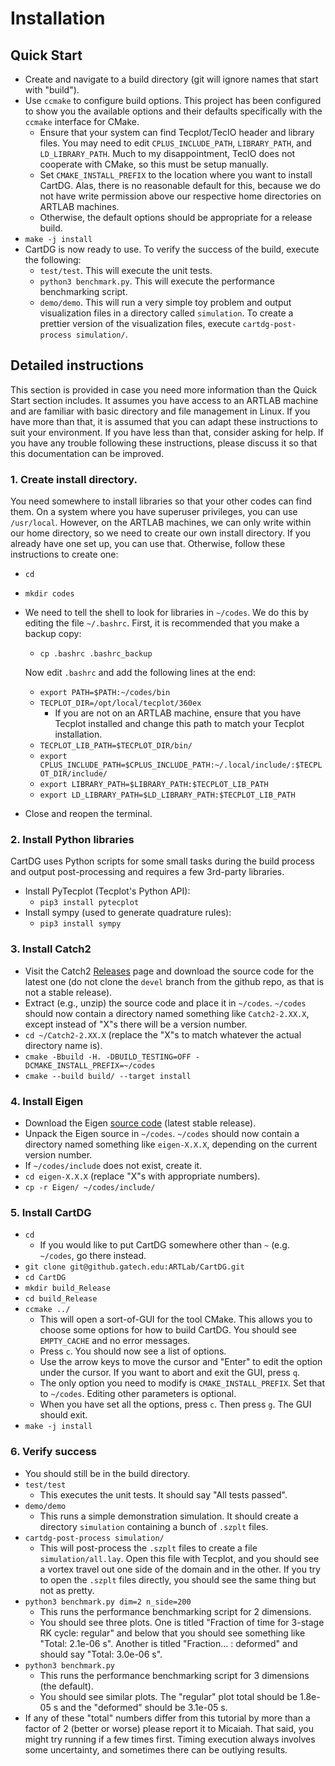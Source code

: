 # Installation

## Quick Start
* Create and navigate to a build directory (git will ignore names that start with "build").
* Use `ccmake` to configure build options. This project has been configured to show you the available options and their defaults specifically with
  the `ccmake` interface for CMake.
  * Ensure that your system can find Tecplot/TecIO header and library files. You may need to edit `CPLUS_INCLUDE_PATH`, `LIBRARY_PATH`, and `LD_LIBRARY_PATH`.
    Much to my disappointment, TecIO does not cooperate with CMake, so this must be setup manually.
  * Set `CMAKE_INSTALL_PREFIX` to the location where you want to install CartDG. Alas, there is no reasonable default for this,
    because we do not have write permission above our respective home directories on ARTLAB machines.
  * Otherwise, the default options should be appropriate for a release build.
* `make -j install`
* CartDG is now ready to use. To verify the success of the build, execute the following:
  * `test/test`. This will execute the unit tests.
  * `python3 benchmark.py`. This will execute the performance benchmarking script.
  * `demo/demo`. This will run a very simple toy problem and output visualization files in a directory called `simulation`.
    To create a prettier version of the visualization files, execute `cartdg-post-process simulation/`.

## Detailed instructions
This section is provided in case you need more information than the Quick Start section includes. It assumes you have access to an ARTLAB
machine and are familiar with basic directory and file management in Linux. If you have more than that, it is assumed that you can adapt these
instructions to suit your environment. If you have less than that, consider asking for help. If you have any trouble following these instructions,
please discuss it so that this documentation can be improved.

### 1. Create install directory.
You need somewhere to install libraries so that your other codes can find them. On a system where you have
superuser privileges, you can use `/usr/local`. However, on the ARTLAB machines, we can only write within our home directory, so we need
to create our own install directory. If you already have one set up, you can use that. Otherwise, follow these instructions to create one:
* `cd`
* `mkdir codes`
* We need to tell the shell to look for libraries in `~/codes`. We do this by editing the file `~/.bashrc`. First,
  it is recommended that you make a backup copy:
  * `cp .bashrc .bashrc_backup`

  Now edit `.bashrc` and add the following lines at the end:
  * `export PATH=$PATH:~/codes/bin`
  * `TECPLOT_DIR=/opt/local/tecplot/360ex`
    * If you are not on an ARTLAB machine, ensure that you have Tecplot installed and change this path to match your Tecplot installation.
  * `TECPLOT_LIB_PATH=$TECPLOT_DIR/bin/`
  * `export CPLUS_INCLUDE_PATH=$CPLUS_INCLUDE_PATH:~/.local/include/:$TECPLOT_DIR/include/`
  * `export LIBRARY_PATH=$LIBRARY_PATH:$TECPLOT_LIB_PATH`
  * `export LD_LIBRARY_PATH=$LD_LIBRARY_PATH:$TECPLOT_LIB_PATH`
* Close and reopen the terminal.

### 2. Install Python libraries
CartDG uses Python scripts for some small tasks during the build process and output post-processing and requires
a few 3rd-party libraries.
* Install PyTecplot (Tecplot's Python API):
  * `pip3 install pytecplot`
* Install sympy (used to generate quadrature rules):
  * `pip3 install sympy`
### 3. Install Catch2
* Visit the Catch2 [Releases](https://github.com/catchorg/Catch2/releases) page and download the source code
  for the latest one (do not clone the `devel` branch from the github repo, as that is not a stable release).
* Extract (e.g., unzip) the source code and place it in `~/codes`. `~/codes` should now contain a directory named something like `Catch2-2.XX.X`,
  except instead of "X"s there will be a version number.
* `cd ~/Catch2-2.XX.X` (replace the "X"s to match whatever the actual directory name is).
* `cmake -Bbuild -H. -DBUILD_TESTING=OFF -DCMAKE_INSTALL_PREFIX=~/codes`
* `cmake --build build/ --target install`
### 4. Install Eigen
* Download the Eigen [source code](http://eigen.tuxfamily.org/index.php?title=Main_Page#Download) (latest stable release).
* Unpack the Eigen source in `~/codes`. `~/codes` should now contain a directory named something like `eigen-X.X.X`, depending on the
  current version number.
* If `~/codes/include` does not exist, create it.
* `cd eigen-X.X.X` (replace "X"s with appropriate numbers).
* `cp -r Eigen/ ~/codes/include/`
### 5. Install CartDG
  * `cd`
    * If you would like to put CartDG somewhere other than `~` (e.g. `~/codes`, go there instead.
  * `git clone git@github.gatech.edu:ARTLab/CartDG.git`
  * `cd CartDG`
  * `mkdir build_Release`
  * `cd build_Release`
  * `ccmake ../`
    * This will open a sort-of-GUI for the tool CMake. This allows you to choose some options for how to build CartDG. You should see `EMPTY_CACHE`
      and no error messages.
    * Press `c`. You should now see a list of options.
    * Use the arrow keys to move the cursor and "Enter" to edit the option under the cursor. If you want to abort and exit the GUI, press `q`.
    * The only option you need to modify is `CMAKE_INSTALL_PREFIX`. Set that to `~/codes`. Editing other parameters is optional.
    * When you have set all the options, press `c`. Then press `g`. The GUI should exit.
  * `make -j install`
### 6. Verify success
*  You should still be in the build directory.
* `test/test`
  * This executes the unit tests. It should say "All tests passed".
* `demo/demo`
  * This runs a simple demonstration simulation. It should create a directory `simulation` containing a bunch of `.szplt` files.
* `cartdg-post-process simulation/`
  * This will post-process the `.szplt` files to create a file `simulation/all.lay`. Open this file with Tecplot, and you should see
    a vortex travel out one side of the domain and in the other. If you try to open the `.szplt` files directly, you should see the same
    thing but not as pretty.
* `python3 benchmark.py dim=2 n_side=200`
  * This runs the performance benchmarking script for 2 dimensions.
  * You should see three plots. One is titled "Fraction of time for 3-stage RK cycle: regular" and below
    that you should see something like "Total: 2.1e-06 s". Another is titled "Fraction... : deformed" and should say
    "Total: 3.0e-06 s". 
* `python3 benchmark.py`
  * This runs the performance benchmarking script for 3 dimensions (the default).
  * You should see similar plots. The "regular" plot total should be 1.8e-05 s and the "deformed" should be 3.1e-05 s.
* If any of these "total" numbers differ from this tutorial by more than a factor of 2 (better or worse) please
  report it to Micaiah. That said, you might try running if a few times first. Timing execution always involves some uncertainty,
  and sometimes there can be outlying results.
